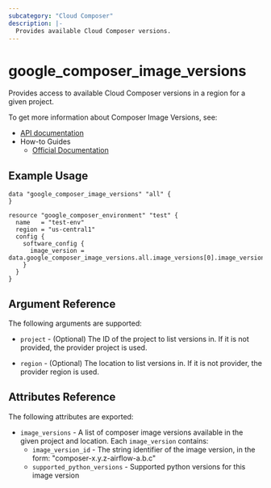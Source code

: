 ```yaml
---
subcategory: "Cloud Composer"
description: |-
  Provides available Cloud Composer versions.
---
```


# google_composer_image_versions

Provides access to available Cloud Composer versions in a region for a given project.

To get more information about Composer Image Versions, see:

* [API documentation](https://cloud.google.com/composer/docs/reference/rest/v1/projects.locations.imageVersions)
* How-to Guides
    * [Official Documentation](https://cloud.google.com/composer/docs/concepts/overview)

## Example Usage

```hcl
data "google_composer_image_versions" "all" {
}

resource "google_composer_environment" "test" {
  name   = "test-env"
  region = "us-central1"
  config {
    software_config {
      image_version = data.google_composer_image_versions.all.image_versions[0].image_version_id
    }
  }
}
```

## Argument Reference

The following arguments are supported:

* `project` - (Optional) The ID of the project to list versions in.
    If it is not provided, the provider project is used.

* `region` - (Optional) The location to list versions in.
    If it is not provider, the provider region is used.

## Attributes Reference

The following attributes are exported:

* `image_versions` - A list of composer image versions available in the given project and location. Each `image_version` contains:
  * `image_version_id` - The string identifier of the image version, in the form: "composer-x.y.z-airflow-a.b.c"
  * `supported_python_versions` - Supported python versions for this image version
